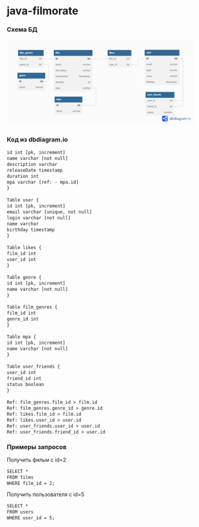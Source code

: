 # java-filmorate

### Схема БД

<picture>
<source media="(prefers-color-scheme: dark)" srcset="src/main/resources/schema.png">
<img src="src/main/resources/schema.png">
</picture>

### Код из dbdiagram.io

```Table film {
id int [pk, increment]
name varchar [not null]
description varchar
releaseDate timestamp
duration int
mpa varchar [ref: - mpa.id]
}

Table user {
id int [pk, increment]
email varchar [unique, not null]
login varchar [not null]
name varchar
birthday timestamp
}

Table likes {
film_id int
user_id int
}

Table genre {
id int [pk, increment]
name varchar [not null]
}

Table film_genres {
film_id int
genre_id int
}

Table mpa {
id int [pk, increment]
name varchar [not null]
}

Table user_friends {
user_id int
friend_id int
status boolean
}

Ref: film_genres.film_id > film.id
Ref: film_genres.genre_id > genre.id
Ref: likes.film_id > film.id
Ref: likes.user_id > user.id
Ref: user_friends.user_id > user.id
Ref: user_friends.friend_id > user.id
```
### Примеры запросов

Получить фильм с id=2

    SELECT *
    FROM films
    WHERE film_id = 2;

Получить пользователя с id=5

    SELECT *
    FROM users
    WHERE user_id = 5;